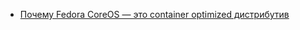 - [Почему Fedora CoreOS — это container optimized дистрибутив](https://habr.com/ru/companies/selectel/articles/817299/)
